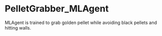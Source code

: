 # PelletGrabber_MLAgent
MLAgent is trained to grab golden pellet while avoiding black pellets and hitting walls.
